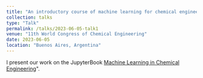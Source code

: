 ```yaml
---
title: "An introductory course of machine learning for chemical engineering students: a prototype"
collection: talks
type: "Talk"
permalink: /talks/2023-06-05-talk1
venue: "11th World Congress of Chemical Engineering"
date: 2023-06-05
location: "Buenos Aires, Argentina"
---
```


I present our work on the JupyterBook [Machine Learning in Chemical Engineering](https://edgarsmdn.github.io/MLCE_book/intro.html)".
